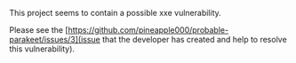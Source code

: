 This project seems to contain a possible xxe vulnerability.

Please see the [https://github.com/pineapple000/probable-parakeet/issues/3](issue that the developer has created and help to resolve this vulnerability).
